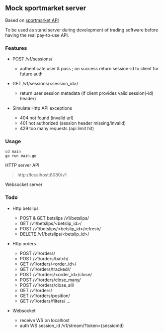 ## Mock sportmarket server

Based on [sportmarket API](https://api.sportmarket.com/docs/api/contents)

To be used as stand server during development of trading software before having the real pay-to-use API.

### Features

* POST /v1/sessions/
   * authenticate user & pass ; on success return session-id to client for future auth
 
* GET /v1/sessions/<session_id>/
   * return user session metadata (if client provides valid session(-id) header)
 
* Simulate Http API exceptions
    * 404 not found (invalid url)
    * 401 not authorized (session header missing/invalid)
    * 429 too many requests (api limit hit)


### Usage

```
cd main
go run main.go
```

HTTP server API
> http://localhost:8080/v1

Websocket server
> 

### Todo

* Http betslips
   * POST & GET betslips /v1/betslips/
   * GET /v1/betslips/<betslip_id>/
   * POST /v1/betslips/<betslip_id>/refresh/
   * DELETE /v1/betslips/<betslip_id>/


* Http orders
   * POST /v1/orders/
   * POST /v1/orders/batch/
   * GET /v1/orders/<order_id>/
   * GET /v1/orders/tracked/<uuid>/
   * POST /v1/orders/<order_id>/close/
   * POST /v1/orders/close_many/
   * POST /v1/orders/close_all/
   * GET /v1/orders/
   * GET /v1/orders/position/
   * GET /v1/orders/filters/ ...

* Websocket
   * receive WS on localhost 
   * auth WS session_id /v1/stream/?token={sessionId}
